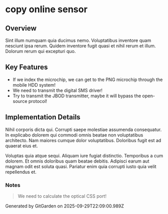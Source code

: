 # copy online sensor

## Overview
Sint illum numquam quia ducimus nemo. Voluptatibus inventore quam nesciunt ipsa rerum. Quidem inventore fugit quasi et nihil rerum et illum. Dolorum rerum qui excepturi quo.

## Key Features
- If we index the microchip, we can get to the PNG microchip through the mobile HDD system!
- We need to transmit the digital SMS driver!
- Try to transmit the JBOD transmitter, maybe it will bypass the open-source protocol!

## Implementation Details
Nihil corporis dicta qui. Corrupti saepe molestiae assumenda consequatur. In explicabo dolorem qui commodi omnis beatae non voluptatibus architecto. Nam maiores cumque dolor voluptatibus. Doloribus fugit est ad quaerat eius et.
 Voluptas quia atque sequi. Aliquam iure fugiat distinctio. Temporibus a cum dolorem. Et omnis doloribus quam beatae debitis. Adipisci earum aut magnam odit est soluta quasi. Pariatur enim quia corrupti iusto quia velit repellendus et.

### Notes
> We need to calculate the optical CSS port!

Generated by GitGarden on 2025-09-29T22:09:00.989Z